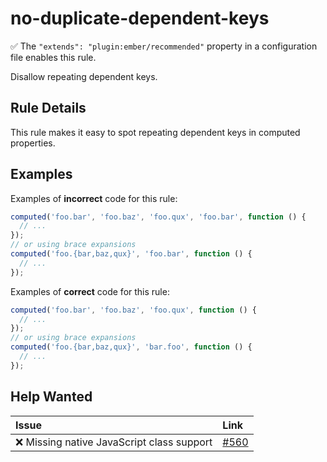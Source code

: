 # no-duplicate-dependent-keys

:white_check_mark: The `"extends": "plugin:ember/recommended"` property in a configuration file enables this rule.

Disallow repeating dependent keys.

## Rule Details

This rule makes it easy to spot repeating dependent keys in computed properties.

## Examples

Examples of **incorrect** code for this rule:

```js
computed('foo.bar', 'foo.baz', 'foo.qux', 'foo.bar', function () {
  // ...
});
// or using brace expansions
computed('foo.{bar,baz,qux}', 'foo.bar', function () {
  // ...
});
```

Examples of **correct** code for this rule:

```js
computed('foo.bar', 'foo.baz', 'foo.qux', function () {
  // ...
});
// or using brace expansions
computed('foo.{bar,baz,qux}', 'bar.foo', function () {
  // ...
});
```

## Help Wanted

| Issue | Link |
| :-- | :-- |
| :x: Missing native JavaScript class support | [#560](https://github.com/ember-cli/eslint-plugin-ember/issues/560) |
